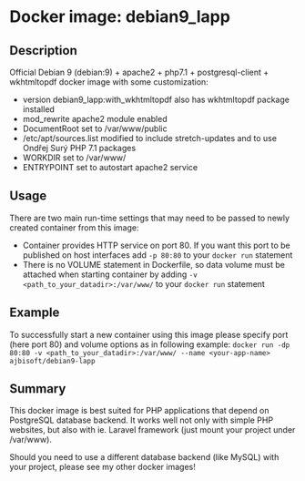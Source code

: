 # Docker image: debian9_lapp

## Description

Official Debian 9 (debian:9) + apache2 + php7.1 + postgresql-client + wkhtmltopdf docker image with some customization:
* version debian9_lapp:with_wkhtmltopdf also has wkhtmltopdf package installed
* mod_rewrite apache2 module enabled
* DocumentRoot set to /var/www/public
* /etc/apt/sources.list modified to include stretch-updates and to use Ondřej Surý PHP 7.1 packages
* WORKDIR set to /var/www/
* ENTRYPOINT set to autostart apache2 service

## Usage

There are two main run-time settings that may need to be passed to newly created container from this image:
* Container provides HTTP service on port 80. If you want this port to be published on host interfaces add `-p 80:80` to your `docker run` statement
* There is no VOLUME statement in Dockerfile, so data volume must be attached when starting container by adding `-v <path_to_your_datadir>:/var/www/` to your `docker run` statement

## Example

To successfully start a new container using this image please specify port (here port 80) and volume options as in following example:
`docker run -dp 80:80 -v <path_to_your_datadir>:/var/www/ --name <your-app-name> ajbisoft/debian9-lapp`

## Summary

This docker image is best suited for PHP applications that depend on PostgreSQL database backend. It works well not only with simple PHP websites, but also with ie. Laravel framework (just mount your project under /var/www).

Should you need to use a different database backend (like MySQL) with your project, please see my other docker images!
